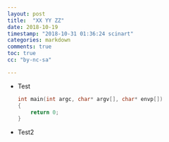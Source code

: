 ```yaml
---
layout: post
title:  "XX YY ZZ"
date: 2018-10-19
timestamp: "2018-10-31 01:36:24 scinart"
categories: markdown
comments: true
toc: true
cc: "by-nc-sa"

---
```


+ Test

  ~~~c++
  int main(int argc, char* argv[], char* envp[])
  {
      return 0;
  }
  ~~~

+ Test2

  <pre id="EXP3-alg" class="render-pseudocode" style="display:none">
    \begin{algorithm}
    \caption{EXP3-Abernethy}
    \begin{algorithmic}
      \STATE $\boldsymbol{w}^0 = \boldsymbol{1}$ \COMMENT{Weight vector, N 1s}
      \FOR{$t = 1$ \TO $T$}
        \STATE $p_i^t = \frac{w_i^t}{\sum_{i=1}^{N}{w_i^t}}$
        \STATE $\text{Sample } I_t \sim \boldsymbol{p}^t$ \COMMENT{ Index at time t}
        \STATE $\text{Observe } \ell_{I_t}^t $
        \STATE $\text{Estimate } \hat{\boldsymbol{\ell}}^t = \begin{bmatrix} 0,0,\cdots,0,\frac{\ell^t_{I_t}}{p^t_{I_t}},0,\cdots,0 \end{bmatrix}^\top $
        \COMMENT {Note: \textbf{unbiased} estimate since $\mathop{\operatorname{\mathbb{E}}}{[\hat{\boldsymbol{\ell}}^t]} = \boldsymbol{\ell}^t$}
        \STATE $ \boldsymbol{w}^{t+1} = \boldsymbol{w}\, .* \exp {-\eta \hat{\boldsymbol{\ell}}^t } $ \COMMENT {element wise product, eq to $w_i^{t+1} = w_i^t e^{-\eta \ell_i^t}$}
      \ENDFOR
    \end{algorithmic}
    \end{algorithm}
  </pre>
